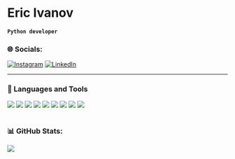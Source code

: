 # Eric Ivanov

**`Python developer`**


### 🌐 Socials:
[![Instagram](https://img.shields.io/badge/Instagram-%23E4405F.svg?logo=Instagram&logoColor=white)](https://instagram.com/ssstqdm) [![LinkedIn](https://img.shields.io/badge/LinkedIn-%230077B5.svg?logo=linkedin&logoColor=white)](https://linkedin.com/in/trippiez) 

---

### 🧰 Languages and Tools

<img src="https://skillicons.dev/icons?i=py" />
<img src="https://skillicons.dev/icons?i=django" />
<img src="https://skillicons.dev/icons?i=fastapi" />
<img src="https://skillicons.dev/icons?i=postgres" />
<img src="https://skillicons.dev/icons?i=docker" />
<img src="https://skillicons.dev/icons?i=nginx" />
<img src="https://skillicons.dev/icons?i=gcp" />
<img src="https://skillicons.dev/icons?i=git" />
<img src="https://skillicons.dev/icons?i=linux" />

<br />

#

### 📊 GitHub Stats:
![](https://github-readme-stats.vercel.app/api?username=trippiez&theme=dark&hide_border=true&include_all_commits=false&count_private=false)<br/>
